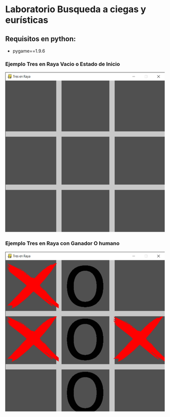 # Laboratorio Busqueda a ciegas y eurísticas
## Requisitos en python:
- pygame==1.9.6

### Ejemplo Tres en Raya Vacio o Estado de Inicio
![Alt text](https://github.com/dabc312GitHub/IA_projects/blob/master/lab_3/imagenes/TTT_1.png)

### Ejemplo Tres en Raya con Ganador O humano
![Alt text](https://github.com/dabc312GitHub/IA_projects/blob/master/lab_3/imagenes/TTT_2.png)
